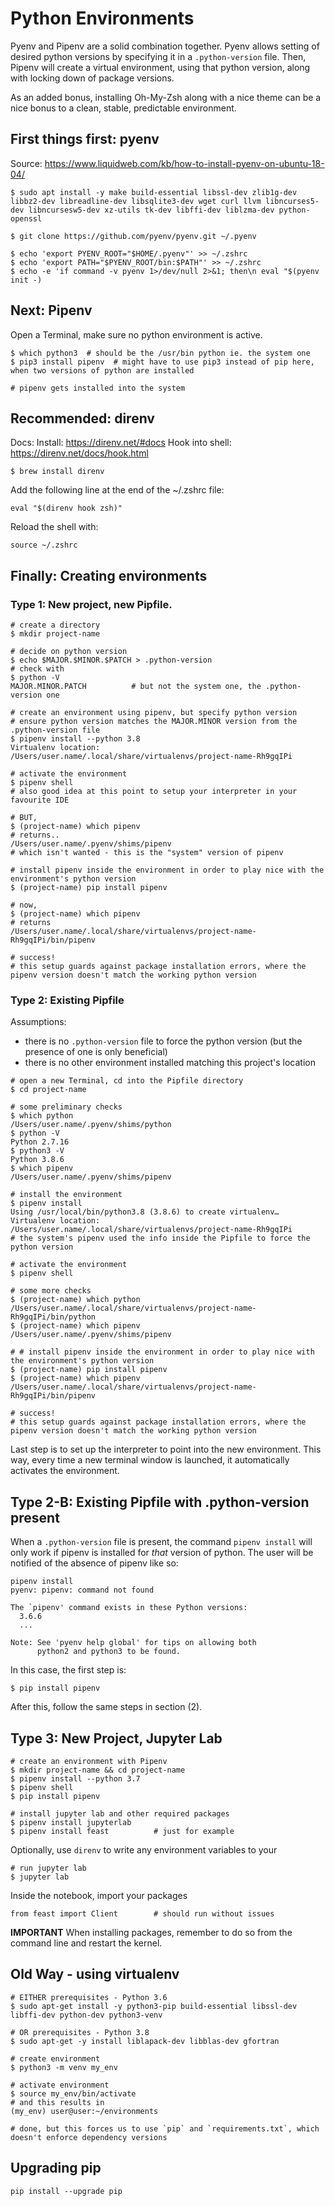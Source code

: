 # Python Environments

Pyenv and Pipenv are a solid combination together. Pyenv allows setting of desired python versions by specifying it in a `.python-version` file. Then, Pipenv will create a virtual environment, using that python version, along with locking down of package versions.

As an added bonus, installing Oh-My-Zsh along with a nice theme can be a nice bonus to a clean, stable, predictable environment.

## First things first: pyenv

Source:
https://www.liquidweb.com/kb/how-to-install-pyenv-on-ubuntu-18-04/

```
$ sudo apt install -y make build-essential libssl-dev zlib1g-dev libbz2-dev libreadline-dev libsqlite3-dev wget curl llvm libncurses5-dev libncursesw5-dev xz-utils tk-dev libffi-dev liblzma-dev python-openssl

$ git clone https://github.com/pyenv/pyenv.git ~/.pyenv

$ echo 'export PYENV_ROOT="$HOME/.pyenv"' >> ~/.zshrc
$ echo 'export PATH="$PYENV_ROOT/bin:$PATH"' >> ~/.zshrc
$ echo -e 'if command -v pyenv 1>/dev/null 2>&1; then\n eval "$(pyenv init -)
```

## Next: Pipenv

Open a Terminal, make sure no python environment is active.
```
$ which python3  # should be the /usr/bin python ie. the system one
$ pip3 install pipenv  # might have to use pip3 instead of pip here, when two versions of python are installed

# pipenv gets installed into the system
```

## Recommended: direnv

Docs:
Install: https://direnv.net/#docs
Hook into shell: https://direnv.net/docs/hook.html

```
$ brew install direnv
```

Add the following line at the end of the ~/.zshrc file:
```
eval "$(direnv hook zsh)"
```

Reload the shell with:
```
source ~/.zshrc
```

## Finally: Creating environments

### Type 1: New project, new Pipfile.

```
# create a directory
$ mkdir project-name

# decide on python version
$ echo $MAJOR.$MINOR.$PATCH > .python-version
# check with
$ python -V
MAJOR.MINOR.PATCH          # but not the system one, the .python-version one

# create an environment using pipenv, but specify python version
# ensure python version matches the MAJOR.MINOR version from the .python-version file
$ pipenv install --python 3.8
Virtualenv location: /Users/user.name/.local/share/virtualenvs/project-name-Rh9gqIPi

# activate the environment
$ pipenv shell
# also good idea at this point to setup your interpreter in your favourite IDE

# BUT,
$ (project-name) which pipenv
# returns..
/Users/user.name/.pyenv/shims/pipenv
# which isn't wanted - this is the "system" version of pipenv

# install pipenv inside the environment in order to play nice with the environment's python version
$ (project-name) pip install pipenv

# now,
$ (project-name) which pipenv
# returns
/Users/user.name/.local/share/virtualenvs/project-name-Rh9gqIPi/bin/pipenv

# success!
# this setup guards against package installation errors, where the pipenv version doesn't match the working python version
```

### Type 2: Existing Pipfile

Assumptions:

- there is no `.python-version` file to force the python version (but the presence of one is only beneficial)
- there is no other environment installed matching this project's location

```
# open a new Terminal, cd into the Pipfile directory
$ cd project-name

# some preliminary checks
$ which python
/Users/user.name/.pyenv/shims/python
$ python -V
Python 2.7.16
$ python3 -V
Python 3.8.6
$ which pipenv
/Users/user.name/.pyenv/shims/pipenv

# install the environment
$ pipenv install
Using /usr/local/bin/python3.8 (3.8.6) to create virtualenv…
Virtualenv location: /Users/user.name/.local/share/virtualenvs/project-name-Rh9gqIPi
# the system's pipenv used the info inside the Pipfile to force the python version

# activate the environment
$ pipenv shell

# some more checks
$ (project-name) which python
/Users/user.name/.local/share/virtualenvs/project-name-Rh9gqIPi/bin/python
$ (project-name) which pipenv
/Users/user.name/.pyenv/shims/pipenv

# # install pipenv inside the environment in order to play nice with the environment's python version
$ (project-name) pip install pipenv
$ (project-name) which pipenv
/Users/user.name/.local/share/virtualenvs/project-name-Rh9gqIPi/bin/pipenv

# success!
# this setup guards against package installation errors, where the pipenv version doesn't match the working python version
```

Last step is to set up the interpreter to point into the new environment. This way, every time a new terminal window is launched, it automatically activates the environment.

## Type 2-B: Existing Pipfile with .python-version present

When a `.python-version` file is present, the command `pipenv install` will only work if pipenv is installed for _that_ version of python. The user will be notified of the absence of pipenv like so:
```
pipenv install
pyenv: pipenv: command not found

The `pipenv' command exists in these Python versions:
  3.6.6
  ...

Note: See 'pyenv help global' for tips on allowing both
      python2 and python3 to be found.
```

In this case, the first step is:
```
$ pip install pipenv
```

After this, follow the same steps in section (2).


## Type 3: New Project, Jupyter Lab

```
# create an environment with Pipenv
$ mkdir project-name && cd project-name
$ pipenv install --python 3.7
$ pipenv shell
$ pip install pipenv

# install jupyter lab and other required packages
$ pipenv install jupyterlab
$ pipenv install feast          # just for example
```

Optionally, use `direnv` to write any environment variables to your 

```
# run jupyter lab
$ jupyter lab
```

Inside the notebook, import your packages
```
from feast import Client        # should run without issues
```

**IMPORTANT**
When installing packages, remember to do so from the command line and restart the kernel.

## Old Way - using virtualenv

```
# EITHER prerequisites - Python 3.6
$ sudo apt-get install -y python3-pip build-essential libssl-dev libffi-dev python-dev python3-venv

# OR prerequisites - Python 3.8
$ sudo apt-get -y install liblapack-dev libblas-dev gfortran

# create environment
$ python3 -m venv my_env

# activate environment
$ source my_env/bin/activate
# and this results in
(my_env) user@user:~/environments

# done, but this forces us to use `pip` and `requirements.txt`, which doesn't enforce dependency versions
```


## Upgrading pip

```
pip install --upgrade pip
```
